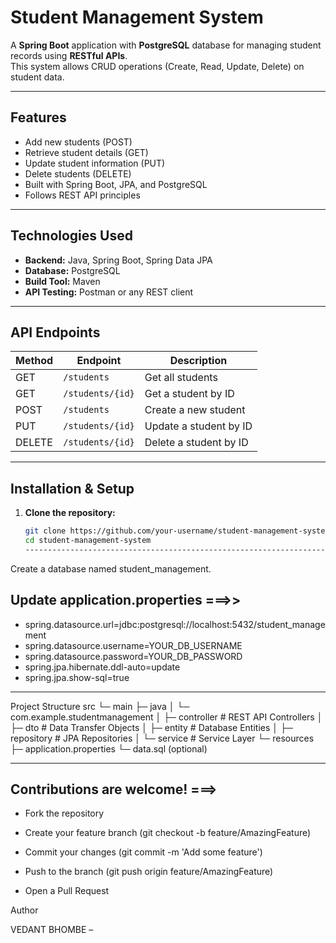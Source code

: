 # Student Management System

A **Spring Boot** application with **PostgreSQL** database for managing student records using **RESTful APIs**.  
This system allows CRUD operations (Create, Read, Update, Delete) on student data.

---

## Features

- Add new students (POST)
- Retrieve student details (GET)
- Update student information (PUT)
- Delete students (DELETE)
- Built with Spring Boot, JPA, and PostgreSQL
- Follows REST API principles

---

## Technologies Used

- **Backend:** Java, Spring Boot, Spring Data JPA  
- **Database:** PostgreSQL  
- **Build Tool:** Maven  
- **API Testing:** Postman or any REST client  

---

## API Endpoints

| Method | Endpoint                  | Description                  |
|--------|---------------------------|------------------------------|
| GET    | `/students`               | Get all students             |
| GET    | `/students/{id}`          | Get a student by ID          |
| POST   | `/students`               | Create a new student         |
| PUT    | `/students/{id}`          | Update a student by ID       |
| DELETE | `/students/{id}`          | Delete a student by ID       |

---

## Installation & Setup

1. **Clone the repository:**
   ```bash
   git clone https://github.com/your-username/student-management-system.git
   cd student-management-system
   ------------------------------------------------------------------------------------

 Create a database named student_management.

 
 ## Update application.properties ===>>

- spring.datasource.url=jdbc:postgresql://localhost:5432/student_management
- spring.datasource.username=YOUR_DB_USERNAME
- spring.datasource.password=YOUR_DB_PASSWORD
- spring.jpa.hibernate.ddl-auto=update
- spring.jpa.show-sql=true

---------------------------------------------------------------------------------------

Project Structure
src
 └─ main
     ├─ java
     │   └─ com.example.studentmanagement
     │       ├─ controller    # REST API Controllers
     │       ├─ dto           # Data Transfer Objects
     │       ├─ entity        # Database Entities
     │       ├─ repository    # JPA Repositories
     │       └─ service       # Service Layer
     └─ resources
         ├─ application.properties
         └─ data.sql (optional)

---------------------------------------------------------------------------------------
         
## Contributions are welcome! ===>

- Fork the repository

- Create your feature branch (git checkout -b feature/AmazingFeature)

- Commit your changes (git commit -m 'Add some feature')

- Push to the branch (git push origin feature/AmazingFeature)

- Open a Pull Request



Author

VEDANT BHOMBE – 
